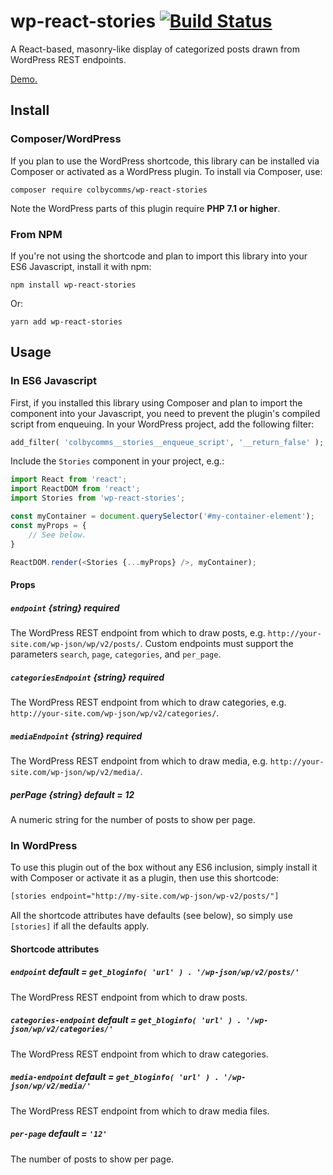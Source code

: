 # wp-react-stories [![Build Status](https://travis-ci.org/johnwatkins0/wp-react-stories.svg?branch=master)](https://travis-ci.org/johnwatkins0/wp-react-stories)

A React-based, masonry-like display of categorized posts drawn from WordPress REST endpoints.

[Demo.](https://johnwatkins0.github.io/wp-react-stories/demo/)

## Install

### Composer/WordPress

If you plan to use the WordPress shortcode, this library can be installed via Composer or activated as a WordPress plugin. To install via Composer, use:

```
composer require colbycomms/wp-react-stories
```

Note the WordPress parts of this plugin require **PHP 7.1 or higher**.

### From NPM

If you're not using the shortcode and plan to import this library into your ES6 Javascript, install it with npm:

```
npm install wp-react-stories
```

Or:

```
yarn add wp-react-stories
```

## Usage

### In ES6 Javascript

First, if you installed this library using Composer and plan to import the component into your Javascript, you need to prevent the plugin's compiled script from enqueuing. In your WordPress project, add the following filter:

```PHP
add_filter( 'colbycomms__stories__enqueue_script', '__return_false' );
```

Include the `Stories` component in your project, e.g.:

```Javascript
import React from 'react';
import ReactDOM from 'react';
import Stories from 'wp-react-stories';

const myContainer = document.querySelector('#my-container-element');
const myProps = {
    // See below.
}

ReactDOM.render(<Stories {...myProps} />, myContainer);
```

#### Props

##### `endpoint` {string} **required**

The WordPress REST endpoint from which to draw posts, e.g. `http://your-site.com/wp-json/wp/v2/posts/`. Custom endpoints must support the parameters `search`, `page`, `categories`, and `per_page`.

##### `categoriesEndpoint` {string} **required**

The WordPress REST endpoint from which to draw categories, e.g. `http://your-site.com/wp-json/wp/v2/categories/`.

##### `mediaEndpoint` {string} **required**

The WordPress REST endpoint from which to draw media, e.g. `http://your-site.com/wp-json/wp/v2/media/`.

##### perPage {string} **default = 12**

A numeric string for the number of posts to show per page.

### In WordPress

To use this plugin out of the box without any ES6 inclusion, simply install it with Composer or activate it as a plugin, then use this shortcode:

```HTML
[stories endpoint="http://my-site.com/wp-json/wp-v2/posts/"]
```

All the shortcode attributes have defaults (see below), so simply use `[stories]` if all the defaults apply.

#### Shortcode attributes

##### `endpoint` default = `get_bloginfo( 'url' ) . '/wp-json/wp/v2/posts/'`

The WordPress REST endpoint from which to draw posts.

##### `categories-endpoint` default = `get_bloginfo( 'url' ) . '/wp-json/wp/v2/categories/'`

The WordPress REST endpoint from which to draw categories.

##### `media-endpoint` default = `get_bloginfo( 'url' ) . '/wp-json/wp/v2/media/'`

The WordPress REST endpoint from which to draw media files.

##### `per-page` default = `'12'`

The number of posts to show per page.
